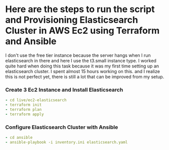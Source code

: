 # Here are the steps to run the script and Provisioning Elasticsearch Cluster in AWS Ec2 using Terraform and Ansible 
I don't use the free tier instance because the server hangs when I run elasticsearch in there and here I use the t3.small instance type. I worked quite hard when doing this task because it was my first time setting up an elasticsearch cluster. I spent almost 15 hours working on this. and I realize this is not perfect yet, there is still a lot that can be improved from my setup.

### Create 3 Ec2 Instance and Install Elasticsearch

```yaml
- cd live/ec2-elasticsearch
- terraform init
- terraform plan
- terraform apply
```

### Configure Elasticsearch Cluster with Ansible

```yaml
- cd ansible
- ansible-playbook -i inventory.ini elasticsearch.yaml
```
